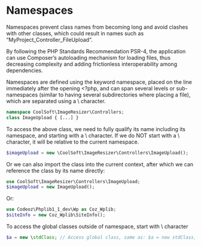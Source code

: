 # Namespaces
Namespaces prevent class names from becoming long and avoid clashes with other classes, which could result in names such as “MyProject_Controller_FileUpload”.

By following the PHP Standards Recommendation PSR-4, the application can use Composer’s autoloading mechanism for loading files, thus decreasing complexity and adding frictionless interoperability among dependencies. 

Namespaces are defined using the keyword namespace, placed on the line immediately after the opening <?php, and can span several levels or sub-namespaces (similar to having several subdirectories where placing a file), which are separated using a \ character.

```php
namespace CoolSoft\ImageResizer\Controllers;
class ImageUpload { [...] }
```

To access the above class, we need to fully qualify its name including its namespace, and starting with a \ character. If we do NOT start with a \ character, it will be relative to the current namespace.
```php
$imageUpload = new \CoolSoft\ImageResizer\Controllers\ImageUpload();
```

Or we can also import the class into the current context, after which we can reference the class by its name directly:
```php
use CoolSoft\ImageResizer\Controllers\ImageUpload;
$imageUpload = new ImageUpload();
```
Or:
```php
use Codeoz\Phplib1_1_dev\Wp as Coz_Wplib;
$siteInfo = new Coz_Wplib\SiteInfo();
```

To access the global classes outside of namespace, start with \ character
```php
$a = new \stdClass; // Access global class, same as: $a = new stdClass;
```
